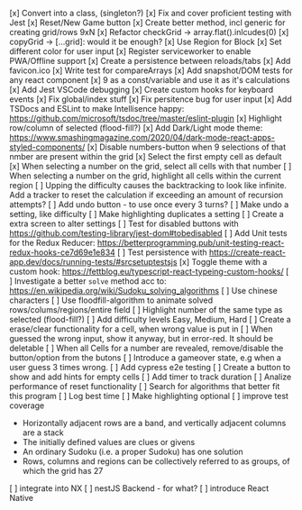 [x] Convert into a class, (singleton?)
[x] Fix and cover proficient testing with Jest
[x] Reset/New Game button
[x] Create better method, incl generic for creating grid/rows 9xN
[x] Refactor checkGrid -> array.flat().inlcudes(0)
[x] copyGrid -> [...grid]: would it be enough?
[x] Use Region for Block
[x] Set different color for user input
[x] Register serviceworker to enable PWA/Offline support
[x] Create a persistence between reloads/tabs
[x] Add favicon.ico
[x] Write test for compareArrays
[x] Add snapshot/DOM tests for any react component
[x] 9 as a const/variable and use it as it's calculations
[x] Add Jest VSCode debugging
[x] Create custom hooks for keyboard events
[x] Fix global/index stuff
[x] Fix persitence bug for user input
[x] Add TSDocs and ESLint to make Intellisence happy: https://github.com/microsoft/tsdoc/tree/master/eslint-plugin
[x] Highlight row/column of selected (flood-fill?)
[x] Add Dark/Light mode theme: https://www.smashingmagazine.com/2020/04/dark-mode-react-apps-styled-components/
[x] Disable numbers-button when 9 selections of that nmber are present within the grid
[x] Select the first empty cell as default
[x] When selecting a number on the grid, select all cells with that number
[ ] When selecting a number on the grid, highlight all cells within the current region
[ ] Upping the difficulty causes the backtracking to look like infinite. Add a tracker to reset the calculation if exceeding an amount of recursion attempts?
[ ] Add undo button - to use once every 3 turns?
[ ] Make undo a setting, like difficulty
[ ] Make highlighting duplicates a setting
[ ] Create a extra screen to alter settings
[ ] Test for disabled buttons with https://github.com/testing-library/jest-dom#tobedisabled
[ ] Add Unit tests for the Redux Reducer: https://betterprogramming.pub/unit-testing-react-redux-hooks-ce7d69e1e834
[ ] Test persistence with https://create-react-app.dev/docs/running-tests/#srcsetuptestsjs
[x] Toggle theme with a custom hook: https://fettblog.eu/typescript-react-typeing-custom-hooks/
[ ] Investigate a better `solve` method acc to: https://en.wikipedia.org/wiki/Sudoku_solving_algorithms
[ ] Use chinese characters
[ ] Use floodfill-algorithm to animate solved rows/colums/regions/entire field
[ ] Highlight number of the same type as selected (flood-fill?)
[ ] Add difficulty levels Easy, Medium, Hard
[ ] Create a erase/clear functionality for a cell, when wrong value is put in
[ ] When guessed the wrong input, show it anyway, but in error-red. It should be deletable
[ ] When all Cells for a number are revealed, remove/disable the button/option from the butons
[ ] Introduce a gameover state, e.g when a user guess 3 times wrong.
[ ] Add cypress e2e testing
[ ] Create a button to show and add hints for empty cells
[ ] Add timer to track duration
[ ] Analize performance of reset functionality
[ ] Search for algorithms that better fit this program
[ ] Log best time
[ ] Make highlighting optional
[ ] improve test coverage

-   Horizontally adjacent rows are a band, and vertically adjacent columns are a stack
-   The initially defined values are clues or givens
-   An ordinary Sudoku (i.e. a proper Sudoku) has one solution
-   Rows, columns and regions can be collectively referred to as groups, of which the grid has 27

[ ] integrate into NX
[ ] nestJS Backend - for what?
[ ] introduce React Native
